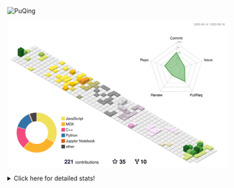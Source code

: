 ![PuQing](https://user-images.githubusercontent.com/27223114/171565019-9a56fae6-b08b-421f-99db-7e830da42371.png)

![](./profile-3d-contrib/profile-season-animate.svg)

<details>
<summary>Click here for detailed stats!</summary>

<!--START_SECTION:waka-->
![Lines of code](https://img.shields.io/badge/From%20Hello%20World%20I%27ve%20Written-771.3%20thousand%20lines%20of%20code-blue)

**🐱 My GitHub Data** 

> 📦 254.2 kB Used in GitHub's Storage 
 > 
> 🏆 147 Contributions in the Year 2023
 > 
> 🚫 Not Opted to Hire
 > 
> 📜 30 Public Repositories 
 > 
> 🔑 27 Private Repositories 
 > 
**I'm an Early 🐤** 

```text
🌞 Morning                339 commits         ███░░░░░░░░░░░░░░░░░░░░░░   13.07 % 
🌆 Daytime                1249 commits        ████████████░░░░░░░░░░░░░   48.15 % 
🌃 Evening                248 commits         ██░░░░░░░░░░░░░░░░░░░░░░░   09.56 % 
🌙 Night                  758 commits         ███████░░░░░░░░░░░░░░░░░░   29.22 % 
```


📊 **This Week I Spent My Time On** 

```text
💬 Programming Languages: 
Markdown                 1 hr 30 mins        █████████████░░░░░░░░░░░░   53.98 % 
Python                   1 hr 17 mins        ████████████░░░░░░░░░░░░░   46.02 % 

🔥 Editors: 
Obsidian                 1 hr 30 mins        █████████████░░░░░░░░░░░░   53.98 % 
VS Code                  1 hr 17 mins        ████████████░░░░░░░░░░░░░   46.02 % 

💻 Operating System: 
Windows                  1 hr 30 mins        █████████████░░░░░░░░░░░░   53.98 % 
WSL                      1 hr 17 mins        ████████████░░░░░░░░░░░░░   46.02 % 
```


<!--END_SECTION:waka-->
</details>
